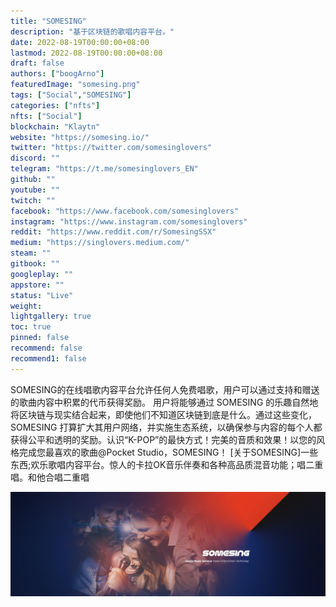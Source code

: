 ```yaml
---
title: "SOMESING"
description: "基于区块链的歌唱内容平台。"
date: 2022-08-19T00:00:00+08:00
lastmod: 2022-08-19T00:00:00+08:00
draft: false
authors: ["boogArno"]
featuredImage: "somesing.png"
tags: ["Social","SOMESING"]
categories: ["nfts"]
nfts: ["Social"]
blockchain: "Klaytn"
website: "https://somesing.io/"
twitter: "https://twitter.com/somesinglovers"
discord: ""
telegram: "https://t.me/somesinglovers_EN"
github: ""
youtube: ""
twitch: ""
facebook: "https://www.facebook.com/somesinglovers"
instagram: "https://www.instagram.com/somesinglovers"
reddit: "https://www.reddit.com/r/SomesingSSX"
medium: "https://singlovers.medium.com/"
steam: ""
gitbook: ""
googleplay: ""
appstore: ""
status: "Live"
weight: 
lightgallery: true
toc: true
pinned: false
recommend: false
recommend1: false
---
```

SOMESING的在线唱歌内容平台允许任何人免费唱歌，用户可以通过支持和赠送的歌曲内容中积累的代币获得奖励。
用户将能够通过 SOMESING 的乐趣自然地将区块链与现实结合起来，即使他们不知道区块链到底是什么。通过这些变化，SOMESING 打算扩大其用户网络，并实施生态系统，以确保参与内容的每个人都获得公平和透明的奖励。认识“K-POP”的最快方式！完美的音质和效果！以您的风格完成您最喜欢的歌曲@Pocket Studio，SOMESING！ [关于SOMESING]一些东西;欢乐歌唱内容平台。惊人的卡拉OK音乐伴奏和各种高品质混音功能；唱二重唱。和他合唱二重唱

![1500x500](1500x500.jpg)